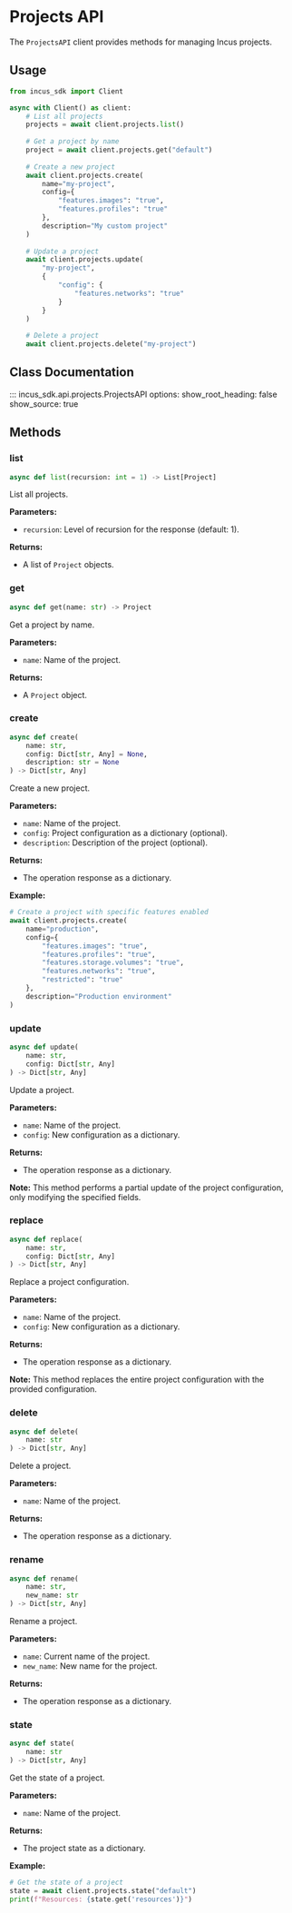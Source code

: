 # Projects API

The `ProjectsAPI` client provides methods for managing Incus projects.

## Usage

```python
from incus_sdk import Client

async with Client() as client:
    # List all projects
    projects = await client.projects.list()
    
    # Get a project by name
    project = await client.projects.get("default")
    
    # Create a new project
    await client.projects.create(
        name="my-project",
        config={
            "features.images": "true",
            "features.profiles": "true"
        },
        description="My custom project"
    )
    
    # Update a project
    await client.projects.update(
        "my-project",
        {
            "config": {
                "features.networks": "true"
            }
        }
    )
    
    # Delete a project
    await client.projects.delete("my-project")
```

## Class Documentation

::: incus_sdk.api.projects.ProjectsAPI
    options:
      show_root_heading: false
      show_source: true

## Methods

### list

```python
async def list(recursion: int = 1) -> List[Project]
```

List all projects.

**Parameters:**
- `recursion`: Level of recursion for the response (default: 1).

**Returns:**
- A list of `Project` objects.

### get

```python
async def get(name: str) -> Project
```

Get a project by name.

**Parameters:**
- `name`: Name of the project.

**Returns:**
- A `Project` object.

### create

```python
async def create(
    name: str, 
    config: Dict[str, Any] = None, 
    description: str = None
) -> Dict[str, Any]
```

Create a new project.

**Parameters:**
- `name`: Name of the project.
- `config`: Project configuration as a dictionary (optional).
- `description`: Description of the project (optional).

**Returns:**
- The operation response as a dictionary.

**Example:**

```python
# Create a project with specific features enabled
await client.projects.create(
    name="production",
    config={
        "features.images": "true",
        "features.profiles": "true",
        "features.storage.volumes": "true",
        "features.networks": "true",
        "restricted": "true"
    },
    description="Production environment"
)
```

### update

```python
async def update(
    name: str, 
    config: Dict[str, Any]
) -> Dict[str, Any]
```

Update a project.

**Parameters:**
- `name`: Name of the project.
- `config`: New configuration as a dictionary.

**Returns:**
- The operation response as a dictionary.

**Note:** This method performs a partial update of the project configuration, only modifying the specified fields.

### replace

```python
async def replace(
    name: str, 
    config: Dict[str, Any]
) -> Dict[str, Any]
```

Replace a project configuration.

**Parameters:**
- `name`: Name of the project.
- `config`: New configuration as a dictionary.

**Returns:**
- The operation response as a dictionary.

**Note:** This method replaces the entire project configuration with the provided configuration.

### delete

```python
async def delete(
    name: str
) -> Dict[str, Any]
```

Delete a project.

**Parameters:**
- `name`: Name of the project.

**Returns:**
- The operation response as a dictionary.

### rename

```python
async def rename(
    name: str, 
    new_name: str
) -> Dict[str, Any]
```

Rename a project.

**Parameters:**
- `name`: Current name of the project.
- `new_name`: New name for the project.

**Returns:**
- The operation response as a dictionary.

### state

```python
async def state(
    name: str
) -> Dict[str, Any]
```

Get the state of a project.

**Parameters:**
- `name`: Name of the project.

**Returns:**
- The project state as a dictionary.

**Example:**

```python
# Get the state of a project
state = await client.projects.state("default")
print(f"Resources: {state.get('resources')}")
```
